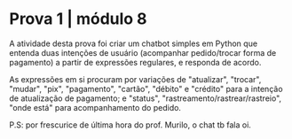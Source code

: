 # Prova 1 | módulo 8

A atividade desta prova foi criar um chatbot simples em Python que entenda duas intenções de usuário (acompanhar pedido/trocar forma de pagamento) a partir de expressões regulares, e responda de acordo.

As expressões em si procuram por variações de "atualizar", "trocar", "mudar", "pix", "pagamento", "cartão", "débito" e "crédito" para a intenção de atualização de pagamento; e "status", "rastreamento/rastrear/rastreio", "onde está" para acompanhamento do pedido.

P.S: por frescurice de última hora do prof. Murilo, o chat tb fala oi.